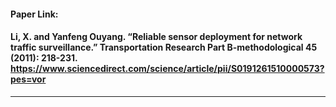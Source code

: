 #### Paper Link:
#### Li, X. and Yanfeng Ouyang. “Reliable sensor deployment for network traffic surveillance.” Transportation Research Part B-methodological 45 (2011): 218-231. https://www.sciencedirect.com/science/article/pii/S0191261510000573?pes=vor
___________________________________________________________________________________________________________________________________________________________________________________

